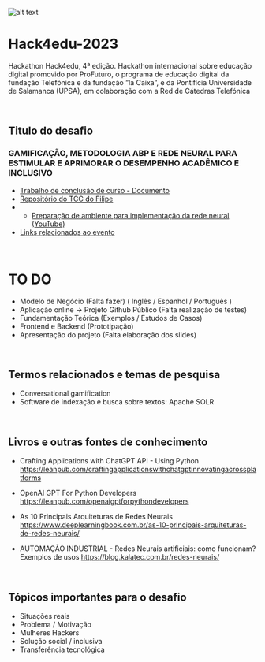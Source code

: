 ![alt text]([(https://github.com/FilipeWilliam/Hack4Edu-2023)/docs/imagens/img.png)

# Hack4edu-2023

Hackathon Hack4edu, 4ª edição. Hackathon internacional sobre educação digital promovido por ProFuturo, o programa de educação digital da fundação Telefónica e da fundação ”la Caixa”, e da Pontifícia Universidade de Salamanca (UPSA), em colaboração com a Red de Cátedras Telefónica

<br>

## Titulo do desafio
### GAMIFICAÇÃO, METODOLOGIA ABP E REDE NEURAL PARA ESTIMULAR E APRIMORAR O DESEMPENHO ACADÊMICO E INCLUSIVO

* [Trabalho de conclusão de curso - Documento](https://docs.google.com/document/d/1XnLan1dN22p681q7DA3lHI09gNlwJujdGvzcva2fjEo/edit?usp=sharing)
* [Repositório do TCC do Filipe](https://github.com/FilipeWilliam/TCC)
* * [Preparação de ambiente para implementação da rede neural (YouTube)](https://www.youtube.com/watch?v=AHWJTdW8wxs&feature=youtu.be)
* [Links relacionados ao evento](links%20do%20evento.md)

<br>

# TO DO
* Modelo de Negócio (Falta fazer) ( Inglês / Espanhol / Português )
* Aplicação online -> Projeto Github Público (Falta realização de testes)
* Fundamentação Teórica (Exemplos / Estudos de Casos)
* Frontend e Backend (Prototipação)
* Apresentação do projeto (Falta elaboração dos slides)

<br>

## Termos relacionados e temas de pesquisa
* Conversational gamification
* Software de indexação e busca sobre textos: Apache SOLR

<br>

## Livros e outras fontes de conhecimento
* Crafting Applications with ChatGPT API - Using Python
https://leanpub.com/craftingapplicationswithchatgptinnovatingacrossplatforms

* OpenAI GPT For Python Developers
https://leanpub.com/openaigptforpythondevelopers

* As 10 Principais Arquiteturas de Redes Neurais
https://www.deeplearningbook.com.br/as-10-principais-arquiteturas-de-redes-neurais/

* AUTOMAÇÃO INDUSTRIAL - Redes Neurais artificiais: como funcionam? Exemplos de usos
https://blog.kalatec.com.br/redes-neurais/

<br>

## Tópicos importantes para o desafio
* Situações reais
* Problema / Motivação
* Mulheres Hackers
* Solução social / inclusiva
* Transferência tecnológica
